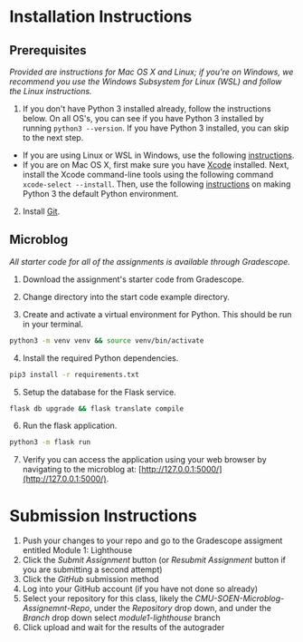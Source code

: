 # Installation Instructions

## Prerequisites 

_Provided are instructions for Mac OS X and Linux; if you're on Windows, we recommend you use the Windows Subsystem for Linux (WSL) and follow the Linux instructions._

1. If you don't have Python 3 installed already, follow the instructions below.  On all OS's, you can see if you have Python 3 installed by running `python3 --version`.  If you have Python 3 installed, you can skip to the next step.

* If you are using Linux or WSL in Windows, use the following [instructions](https://www.digitalocean.com/community/tutorials/how-to-install-python-3-and-set-up-a-programming-environment-on-an-ubuntu-20-04-server).  
* If you are on Mac OS X, first make sure you have [Xcode](https://developer.apple.com/xcode/) installed.  Next, install the Xcode command-line tools using the following command `xcode-select --install`.  Then, use the following [instructions](https://opensource.com/article/19/5/python-3-default-mac) on making Python 3 the default Python environment.

2. Install [Git](https://git-scm.com/book/en/v2/Getting-Started-Installing-Git).

## Microblog

_All starter code for all of the assignments is available through Gradescope._

1. Download the assignment's starter code from Gradescope.

2. Change directory into the start code example directory.

3. Create and activate a virtual environment for Python.  This should be run in your terminal.

```sh
python3 -m venv venv && source venv/bin/activate
```

4. Install the required Python dependencies.

```sh
pip3 install -r requirements.txt
```

5. Setup the database for the Flask service.

```sh
flask db upgrade && flask translate compile
```

6. Run the flask application.

```sh
python3 -m flask run
```

7. Verify you can access the application using your web browser by navigating to the microblog at: [http://127.0.0.1:5000/](http://127.0.0.1:5000/).

# Submission Instructions

1. Push your changes to your repo and go to the Gradescope assigment entitled Module 1: Lighthouse
2. Click the _Submit Assignment_ button (or _Resubmit Assignment_ button if you are submitting a second attempt)
3. Click the _GitHub_ submission method
4. Log into your GitHub account (if you have not done so already)
5. Select your repository for this class, likely the _CMU-SOEN-Microblog-Assignemnt-Repo_, under the _Repository_ drop down, and under the _Branch_ drop down select _module1-lighthouse_ branch
6. Click upload and wait for the results of the autograder